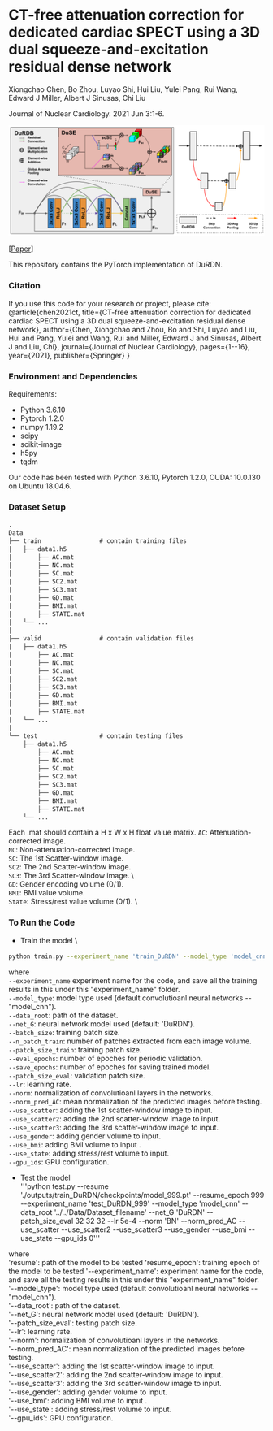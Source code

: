 # CT-free attenuation correction for dedicated cardiac SPECT using a 3D dual squeeze-and-excitation residual dense network

Xiongchao Chen, Bo Zhou, Luyao Shi, Hui Liu, Yulei Pang, Rui Wang, Edward J Miller, Albert J Sinusas, Chi Liu

Journal of Nuclear Cardiology. 2021 Jun 3:1-6.

![image](IMAGE/DuRDB.png)

[[Paper](https://link.springer.com/content/pdf/10.1007/s12350-021-02672-0.pdf)]

This repository contains the PyTorch implementation of DuRDN.

### Citation
If you use this code for your research or project, please cite:
    @article{chen2021ct,
      title={CT-free attenuation correction for dedicated cardiac SPECT using a 3D dual squeeze-and-excitation residual dense network},
      author={Chen, Xiongchao and Zhou, Bo and Shi, Luyao and Liu, Hui and Pang, Yulei and Wang, Rui and Miller, Edward J and Sinusas, Albert J and Liu, Chi},
      journal={Journal of Nuclear Cardiology},
      pages={1--16},
      year={2021},
      publisher={Springer}
    }
 
 ### Environment and Dependencies
 Requirements:
 * Python 3.6.10
 * Pytorch 1.2.0
 * numpy 1.19.2
 * scipy
 * scikit-image
 * h5py
 * tqdm
 
 Our code has been tested with Python 3.6.10, Pytorch 1.2.0, CUDA: 10.0.130 on Ubuntu 18.04.6.
 
 ### Dataset Setup
    .
    Data
    ├── train                # contain training files
    |   ├── data1.h5
    |       ├── AC.mat  
    |       ├── NC.mat
    |       ├── SC.mat
    |       ├── SC2.mat
    |       ├── SC3.mat
    |       ├── GD.mat
    |       ├── BMI.mat
    |       ├── STATE.mat
    |   └── ...  
    |
    ├── valid                # contain validation files
    |   ├── data1.h5
    |       ├── AC.mat  
    |       ├── NC.mat
    |       ├── SC.mat
    |       ├── SC2.mat
    |       ├── SC3.mat
    |       ├── GD.mat
    |       ├── BMI.mat
    |       ├── STATE.mat
    |   └── ... 
    |
    └── test                 # contain testing files
        ├── data1.h5
            ├── AC.mat  
            ├── NC.mat
            ├── SC.mat
            ├── SC2.mat
            ├── SC3.mat
            ├── GD.mat
            ├── BMI.mat
            ├── STATE.mat
        └── ... 

Each .mat should contain a H x W x H float value matrix. 
`AC`: Attenuation-corrected image. \
`NC`: Non-attenuation-corrected image. \
`SC`: The 1st Scatter-window image. \
`SC2`: The 2nd Scatter-window image. \
`SC3`: The 3rd Scatter-window image. \   
`GD`: Gender encoding volume (0/1). \
`BMI`: BMI value volume. \
`State`: Stress/rest value volume (0/1). \

### To Run the Code
- Train the model \
```bash
python train.py --experiment_name 'train_DuRDN' --model_type 'model_cnn' --data_root '../../Data/Dataset_filename/' --net_G 'DuRDN' --batch_size 2 --n_patch_train 1 --patch_size_train 32 32 32 --eval_epochs 10 --save_epochs 10 --patch_size_eval 32 32 32 --lr 5e-4 --norm 'BN' --norm_pred_AC --use_scatter --use_scatter2 --use_scatter3 --use_gender --use_bmi --use_state --gpu_ids 0
```

where \
`--experiment_name` experiment name for the code, and save all the training results in this under this "experiment_name" folder. \
`--model_type`: model type used (default convolutioanl neural networks -- "model_cnn"). \
`--data_root`: path of the dataset. \
`--net_G`: neural network model used (default: 'DuRDN'). \
`--batch_size`: training batch size. \
`--n_patch_train`: number of patches extracted from each image volume. \
`--patch_size_train`: training patch size. \
`--eval_epochs`: number of epoches for periodic validation. \
`--save_epochs`: number of epoches for saving trained model. \
`--patch_size_eval`: validation patch size. \
`--lr`: learning rate. \
`--norm`: normalization of convolutioanl layers in the networks. \
`--norm_pred_AC`: mean normalization of the predicted images before testing. \
`--use_scatter`: adding the 1st scatter-window image to input. \
`--use_scatter2`: adding the 2nd scatter-window image to input. \
`--use_scatter3`: adding the 3rd scatter-window image to input. \
`--use_gender`: adding gender volume to input. \
`--use_bmi`: adding BMI volume to input . \
`--use_state`: adding stress/rest volume to input. \
`--gpu_ids`: GPU configuration.

- Test the model \
'''python test.py --resume './outputs/train_DuRDN/checkpoints/model_999.pt' --resume_epoch 999 --experiment_name 'test_DuRDN_999' --model_type 'model_cnn' --data_root '../../Data/Dataset_filename' --net_G 'DuRDN' --patch_size_eval 32 32 32 --lr 5e-4 --norm 'BN' --norm_pred_AC --use_scatter --use_scatter2 --use_scatter3 --use_gender --use_bmi --use_state --gpu_ids 0'''

where \
'resume': path of the model to be tested
'resume_epoch': training epoch of the model to be tested
'--experiment_name': experiment name for the code, and save all the testing results in this under this "experiment_name" folder. \
'--model_type': model type used (default convolutioanl neural networks -- "model_cnn"). \
'--data_root': path of the dataset. \
'--net_G': neural network model used (default: 'DuRDN'). \
'--patch_size_eval': testing patch size. \
'--lr': learning rate. \
'--norm': normalization of convolutioanl layers in the networks. \
'--norm_pred_AC': mean normalization of the predicted images before testing. \
'--use_scatter': adding the 1st scatter-window image to input. \
'--use_scatter2': adding the 2nd scatter-window image to input. \
'--use_scatter3': adding the 3rd scatter-window image to input. \
'--use_gender': adding gender volume to input. \
'--use_bmi': adding BMI volume to input . \
'--use_state': adding stress/rest volume to input. \
'--gpu_ids': GPU configuration.

 
